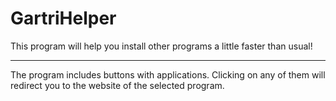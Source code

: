 # GartriHelper

This program will help you install other programs a little faster than usual! 
______________________________________________________________________________
The program includes buttons with applications. Clicking on any of them will redirect you to the website of the selected program.
